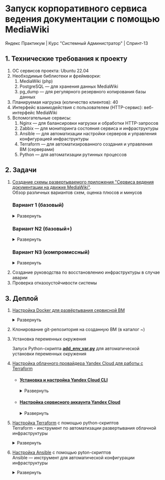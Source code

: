 # Запуск корпоративного сервиса ведения документации с помощью MediaWiki
Яндекс Практикум | Курс "Системный Администратор" | Спринт-13  

## 1. Технические требования к проекту

1. ОС сервисов проекта: Ubuntu 22.04
2. Необходимые библиотеки и фреймворки:
    1. MediaWiki (php)
    2. PostgreSQL — для хранения данных MediaWiki
    3. pg_dump — для регулярного резервного копирования базы данных
3. Планируемая нагрузка (количество клиентов): 40
4. Интерфейс взаимодействия с пользователем (HTTP-сервис): веб-интерфейс MediaWiki
5. Вспомогательные сервисы:
    1. Nginx — для балансировки нагрузки и обработки HTTP-запросов
    2. Zabbix — для мониторинга состояния сервиса и инфраструктуры
    3. Ansible — для автоматизации настройки серверов и управления конфигурацией инфраструктуры
    4. Terraform — для автоматизированного создания и управления ВМ (серверами)
    5. Python — для автоматизации рутинных процессов

## 2. Задачи

1. [Создание схемы развертываемого приложения "Cервиса ведения документации на движке MediaWiki"](Solution/2.1.%20App%20deployment%20schema.md "App deployment schema").  
Обзор различных вариантов схем, оценка плюсов и минусов

	<!-- START APP DEPLOYMENT SCHEMA -->
	<!-- # Cхема развертываемого приложения "Cервиса ведения документации на движке MediaWiki"
	Обзор различных вариантов схем, оценка плюсов и минусов -->
	
	### Вариант 1 (базовый)
	
	<details>
	<summary>Развернуть</summary>   
	
	#### Компоненты:
	1. VM-1 - Сервисная VM. Точка входа администратора, деплой, управление, проксирование запросов и мониторинг состояния приложения, запуск Python-скриптов.
	    - Стек технологий: Ubuntu 22.04, proxy-Nginx, Zabbix-Server, Teraform, Ansible, Python-скрипты
	    - [**Zabbix-server**](https://www.zabbix.com/documentation/current/en// "Zabbix-server используется для настройки мониторинга состояния работы приложения"). Мониторинг состояния приложения.
	    - [**Teraform**](https://developer.hashicorp.com/terraform/docs "Teraform используется для автоматизированного развертывания виртуальных машин и пр. элементов сетевой инфраструктуры"). Автоматический деплой ВМ
	    - [**Ansible**](https://docs.ansible.com/ "Ansible используется для автоматической настройки виртуальных машин и пр. элементов сетевой инфраструктуры"). Автоматическая конфигурация ВМ.
	    - proxy-[**Nginx**](https://nginx.org/en/). HTTP-запросы пользователей перенаправляются на один из серверов MediaWiki (VM-2,3,4)
	        - Вид proxy: обратный — HTTP-запросы пользователей перенаправляются на один из серверов MediaWiki (VM-2,3,4)
	        - Метод балансировки: <a href="#" title="Каждый сервер в равной степени поочередно обрабатывает запрос)">Round Robin</a> без веса. 
	2. VM-2, 3, 4 - серверы MediaWiki
	    - Стек технологий: Ubuntu 22.04, [MediaWiki](https://www.mediawiki.org/wiki/Documentation "движок для создания wiki-проектов (типа Википедии)")
	3. VM-5 - Primary PostgreSQL
	    - Стек технологий: Ubuntu 22.04, [PostgreSQL](https://www.postgresql.org/), Streaming Replication
	    - Обработка read/write запросов от серверов MediaWiki (VM-2, VM-3, VM-4)
	    - Асинхронный Streaming Replication на Standby PostgreSQL (VM-6)
	4. VM-6 - Standby PostgreSQL
	    - Стек технологий: Ubuntu 22.04, [PostgreSQL](https://www.postgresql.org/), Streaming Replication
	    - Получение и поддержание реплики данных от Primary PostgreSQL (VM-5)
	    - Регулярное создание дампов базы данных (pg_dump) на внешний жесткий диск (HDD-1)
	5. HDD-1 - PostgreSQL_dump
	    - Хранение pg_dump, создаваемых на Standby PostgreSQL (VM-6)
	
	#### Плюсы/минусы:
	- Плюсы:
	    - Постоянный мониторинг состояния компонентов приложения
	        - Zabbix-сервер проверяет состояние компонентов приложения и отправляет уведомления системному администратору
	    - Отказоустойчивость серверов MediaWiki (VM-2, 3, 4)
	        - В случае аварии на одном из серверов MediaWiki, обратный proxy-Nginx (VM-1) перенаправит запрос на доступный сервер. 
	    - Отказоустойчивость БД
	        - В случае аварии на Primary PostgreSQL (VM-5), системный администратор получает уведомление от Zabbix-server'а и переведет Standby PostgreSQL (VM-6) в режим работы Primary
	    - Сохранность данных в БД
	        - Полная актуальная копия Primary PostgreSQL (VM-5) с небольшой задержкой хранится на Standby PostgreSQL (VM-6) (задержка обусловлена асинхронным асинхронным Streaming Replication)
	        - Регулярные резервные копии Standby PostgreSQL (VM-6), хранящиеся на внешнем жестком диске (HDD-1)
	    - Сохранность структуры БД
	        - Внешний жесткий диск (HDD-1) хранит несколько резервных копий Standby PostgreSQL (VM-6), что позволяет восстановить БД до определенной точки во времени в случае повреждения структуры на Primary PostgreSQL (VM-5) и Standby PostgreSQL (VM-6).
	
	- Минусы:
	    - Авария на VM-1 - потенциальная точка отказа приложения (бутылочное горлышко)
	        - Остановка proxy-Nginx приведет к недоступности для пользователей серверов MediaWiki (VM-2, 3, 4)
	        - Остановка Zabbix-server'а остановит информирование системного администратора о состоянии работы приложения и лишит аналитики для оперативного ремонта
	        - Возможное решение:
	            - Дублирование функций VM-1
	                - Создание дополнительной VM с аналогичным стеком и настройками
	                - Настройка [**Keepalived**](https://keepalived.readthedocs.io/en/latest/ "Keepalived отслеживает состояние таргетных ВМ, и в случае необходимости, перенаправляет трафик на резерный cервер") на VM-1 и дублирующей VM для автоматического перенаправления трафика в случае аварии
	    - Вероятность потери небольшой части последних записанных данных
	        - Асинхронная репликация между Primary PostgreSQL (VM-5) и Standby PostgreSQL (VM-6) может причиной потери части данных в случае аварии на Primary PostgreSQL (VM-5)
	        - Возможное решение:
	            - Использование синхронной репликации данных между Primary PostgreSQL (VM-5) и Standby PostgreSQL (VM-6)  
	                - Данное решение способно замедлить общую скорость работы приложения.  
	                Стоит прибегать только в случае если критична потеря даже небольшого фрагмента последних записанных данных
	    - Отсутствие автоматизированного алгоритма переключения ролей БД в случае аварии
	        - Ручная процедура переключения Standby PostgreSQL (VM-6) в режим Primary, в случае аварии на Primary PostgreSQL (VM-5)
	        - Ручная перенастройка серверов MediaWiki (VM-2, 3, 4) на работу с новой Primary БД
	        - Возможное решение:
	            - Настройка автоматического переключения режимов работы БД, настройка proxy для запросов серверов MediaWiki (VM-2, 3, 4) к БД
	                - Настройка [**Patroni**](https://patroni.readthedocs.io/en/latest/README.html "Patroni осуществляет auto-failover Standby_db в режим Primary, в случае аварии") на Primary (VM-5) и Standby PostgreSQL (VM-6) для автоматического переключения режимов работы БД (Patroni auto-failover)
	                - Настройка [**ZooKeeper**](https://zookeeper.apache.org/doc/r3.9.2/index.html "ZooKeeper отслеживает текущее состояние БД и координирует Patroni") на VM-1 для активации Patroni auto-failover
	                - Настройка [**HAProxy**](https://www.haproxy.org/ "Haproxy балансирует нагрузку между БД и автоматически перенаправляет трафик") на VM-1 для проксирования от серверов MediaWiki (VM-2, VM-3, VM-4) к БД
	    - Повышенная нагрузка на Primary PostgreSQL (VM-5)
	        - Все запросы от серверов MediaWiki (VM-2, 3, 4) обрабатывает Primary PostgreSQL (VM-5), что может стать причиной медленной работы сервиса
	        - Возможное решение:
	            - Настройка [**HAProxy**](https://www.haproxy.org/ "Haproxy балансирует нагрузку между БД и автоматически перенаправляет трафик") на VM-1 для проксирования от серверов MediaWiki (VM-2, VM-3, VM-4) к БД
	            - Настройка Standby PostgreSQL (VM-6) в режим работы "read" для помощи Primary PostgreSQL (VM-5) в обработке части запросов
	            - Добавление отдельного медиасервера для обработки медиафайлов
	
	![Схема развертываемого приложения](/Solution/Mediafiles/2.1.%20App_deployment_schema_files/1.2.%20MediaWiki_app_schema.svg)   
	
	[Ссылка на .drawio-файл](/Solution/Mediafiles/2.1.%20App_deployment_schema_files/1.1.%20MediaWiki_app_schema.drawio)   
	
	</details> 
	
	### Вариант N2 (базовый+)
	
	<details>
	<summary>Развернуть</summary>
	
	#### Компоненты:
	1. VM-1, VM-2 - Сервисные VM. Точка входа администратора, деплой, управление, проксирование запросов и мониторинг состояния приложения, запуск Python-скриптов.
	    - Стек технологий: Ubuntu 22.04, proxy-Nginx, Zabbix-Server, Teraform, Ansible, Keepalived, ZooKeeper, HAProxy, Python-скрипты
	    - [**Zabbix-server**](https://www.zabbix.com/documentation/current/en// "Zabbix-server используется для настройки мониторинга состояния работы приложения"). Мониторинг состояния приложения.
	    - [**Teraform**](https://developer.hashicorp.com/terraform/docs "Teraform используется для автоматизированного развертывания виртуальных машин и пр. элементов сетевой инфраструктуры"). Автоматический деплой ВМ
	    - [**Ansible**](https://docs.ansible.com/ "Ansible используется для автоматической настройки виртуальных машин и пр. элементов сетевой инфраструктуры"). Автоматическая конфигурация ВМ.
	    - proxy-[**Nginx**](https://nginx.org/en/). HTTP-запросы пользователей перенаправляются на один из серверов MediaWiki (VM-2,3,4)
	        - Вид proxy: обратный — HTTP-запросы пользователей перенаправляются на один из серверов MediaWiki (VM-2,3,4)
	        - Метод балансировки: <a href="#" title="Каждый сервер в равной степени поочередно обрабатывает запрос)">Round Robin</a> без веса. 
	    - [**Keepalived**](https://keepalived.readthedocs.io/en/latest/ "Keepalived отслеживает состояние таргетных ВМ, и в случае необходимости, перенаправляет трафик на резерный cервер"). Мониторинг состояния VM. И перенаправление трафика на резерную VM, в случае аварии. Используется для дублирования функций Nginx
	    - [**ZooKeeper**](https://zookeeper.apache.org/doc/r3.9.2/index.html "ZooKeeper отслеживает текущее состояние БД и координирует Patroni"). Управление Patroni auto-failover, установленного на Primary PostgreSQL (VM-6) и Standby PostgreSQL (VM-7)
	    - [**HAProxy**](https://www.haproxy.org/ "Haproxy балансирует нагрузку между БД и автоматически перенаправляет трафик"). Проксирование запросов от серверов MediaWiki (VM-3, VM-4, VM-5) к одной из БД
	        - Метод балансировки: без веса
	            - Primary PostgreSQL (VM-6) - read/write
	            - Standby PostgreSQL (VM-7) - read
	2. VM-3, 4, 5 - серверы MediaWiki
	    - Стек технологий: Ubuntu 22.04, [MediaWiki](https://www.mediawiki.org/wiki/Documentation "движок для создания wiki-проектов (типа Википедии)")
	3. VM-6 - Primary PostgreSQL
	    - Стек технологий: Ubuntu 22.04, [PostgreSQL](https://www.postgresql.org/), Streaming Replication, Patroni
	    - Обработка read/write запросов от серверов MediaWiki (VM-3, VM-4, VM-5)
	    - Асинхронный Streaming Replication на Standby PostgreSQL (VM-6)
	    - [**Patroni**](https://patroni.readthedocs.io/en/latest/README.html "Patroni осуществляет auto-failover Standby_db в режим Primary, в случае аварии"). Автоматическая смена ролей Primary/StanBy, в случае аварии (Patroni auto-failover)
	4. VM-7 - Standby PostgreSQL
	    - Стек технологий: Ubuntu 22.04, [PostgreSQL](https://www.postgresql.org/), Streaming Replication, Patroni
	    - Обработка read запросов от серверов MediaWiki (VM-3, VM-4, VM-5)
	    - Получение и поддержание реплики данных от Primary PostgreSQL (VM-6)
	    - Регулярное создание дампов базы данных (pg_dump) на внешний жесткий диск (HDD-1)
	    - [**Patroni**](https://patroni.readthedocs.io/en/latest/README.html "Patroni осуществляет auto-failover Standby_db в режим Primary, в случае аварии"). Автоматическая смена ролей Primary/StanBy, в случае аварии (Patroni auto-failover)
	5. HDD-1 - PostgreSQL_dump
	    - Хранение pg_dump, создаваемых на Standby PostgreSQL (VM-7)
	
	#### Плюсы/минусы:
	
	- Плюсы:
	    - Zabbix-сервер проверяет состояние компонентов приложения и отправляет уведомления системному администратору 
	    - Отказоустойчивость серверов MediaWiki (VM-3, 4, 5)
	        - В случае аварии на одном из серверов MediaWiki, обратный proxy-Nginx (VM-1, 2) перенаправит запрос на доступный сервер. 
	    - Отказоустойчивость БД
	        - В случае аварии на Primary PostgreSQL (VM-5), произойдет автоматическое переключение режима Standby PostgreSQL (VM-6) на Primary
	    - Сохранность данных в БД
	        - Полная актуальная копия Primary PostgreSQL (VM-6) с небольшой задержкой хранится на Standby PostgreSQL (VM-7) (задержка обусловлена асинхронным асинхронным Streaming Replication)
	        - Регулярные резервные копии Standby PostgreSQL (VM-7), хранящиеся на внешнем жестком диске (HDD-1)
	    - Сохранность структуры БД
	        - Внешний жесткий диск (HDD-1) хранит несколько резервных копий Standby PostgreSQL (VM-7), что позволяет восстановить БД до определенной точки во времени в случае повреждения структуры на Primary PostgreSQL (VM-6) и Standby PostgreSQL (VM-7)
	
	- Минусы:
	    - Большой объём задействованных ресурсов
	        - Предложенный вариант содержит большое колчество VM, что увеличивает расходы на поддержание инфраструктуры
	    - Простой резерной ВМ при штатном режиме работы приложения
	        - VM-2 дублирует функции VM-1 и не принимает участие в работе приложения до момента возникновения аварии
	        - Возможное решение:
	            - Настройка Nginx для балансировки запросов между VM-1 и VM-2, для равномерного распределения нагрузки
	    - Вероятность потери небольшой части последних записанных данных
	        - Асинхронная репликация между Primary PostgreSQL (VM-5) и Standby PostgreSQL (VM-6) может причиной потери части данных в случае аварии на Primary PostgreSQL (VM-5)
	        - Возможное решение:
	            - Использование синхронной репликации данных между Primary PostgreSQL (VM-5) и Standby PostgreSQL (VM-6)  
	                - Данное решение способно замедлить общую скорость работы приложения.  
	                Стоит прибегать только в случае если критична потеря даже небольшого фрагмента последних записанных данных
	    - Отсутствие специализированного механизма работы с медиафайлами
	        - Крупные медиафайлы могут замедлить работу приложения
	        - Возможное решение:
	            - Добавление отдельного медиасервера для обработки медиафайлов
	
	![Схема развертываемого приложения](/Solution/Mediafiles/2.1.%20App_deployment_schema_files/2.2.%20MediaWiki_app_schema.svg)   
	
	[Ссылка на .drawio-файл](/Solution/Mediafiles/2.1.%20App_deployment_schema_files/2.1.%20MediaWiki_app_schema.drawio)   
	
	</details> 
	
	
	### Вариант N3 (компромиссный)
	
	<details>
	<summary>Развернуть</summary>
	
	##### Компоненты:
	1. VM-1 - Сервисная VM. Точка входа администратора, деплой, управление,запуск Python-скриптов.
	    - Стек технологий: Alpine Linux, Docker, GitHub, Teraform, Ansible, Python-скрипты
	    - [**Alpine Linux**](https://www.alpinelinux.org/ "Официальный сайт Alpine Linux"). Легковесный дистрибутив Linux для быстрого развёртывания готовой сервисной VM
	    - [**Docker**](https://www.docker.com/). Сборка образа из заранее подготовленного Dokcker file и дальнейший запуск VM в контейнере.
	    - [**GitHub**](https://github.com/). Система контроля версий. Репозиторий для хранения конфигураций
	    - [**Teraform**](https://developer.hashicorp.com/terraform/docs "Teraform используется для автоматизированного развертывания виртуальных машин и пр. элементов сетевой инфраструктуры"). Автоматический деплой ВМ
	    - [**Ansible**](https://docs.ansible.com/ "Ansible используется для автоматической настройки виртуальных машин и пр. элементов сетевой инфраструктуры"). Автоматическая конфигурация ВМ.
	
	
	2. VM-2, VM-3 - Проксирование запросов и мониторинг состояния приложения.
	    - Стек технологий: Ubuntu 22.04, proxy-Nginx, Zabbix-Server, Keepalived, ZooKeeper, HAProxy
	    - [**Zabbix-server**](https://www.zabbix.com/documentation/current/en// "Zabbix-server используется для настройки мониторинга состояния работы приложения"). Мониторинг состояния приложения.
	
	    - proxy-[**Nginx**](https://nginx.org/en/). HTTP-запросы пользователей сначала проксируются между VM-2 и VM-3 (т.е. nginx может оставить запрос на текущей VM или передать дублирующей) и далее перенаправляются на один из серверов MediaWiki (VM-4,5,6)
	        - Балансировка между VM-2 и VM-3
	            - Вид proxy: обратный — HTTP-запросы пользователей остаются либо на текущей VM, либо проксируются на дублирующую
	            - Метод балансировки: <a href="#" title="Каждый сервер в равной степени поочередно обрабатывает запрос)">Round Robin</a> без веса. 
	        - Балансировка между (VM-2 или VM-3) и серверами MediaWiki
	            - Вид proxy: обратный — HTTP-запросы пользователей перенаправляются на один из серверов MediaWiki (VM-4,5,6)
	            - Метод балансировки: <a href="#" title="Каждый сервер в равной степени поочередно обрабатывает запрос)">Round Robin</a> с весом: 70% (VM-4), 15% (VM-5), 15% (VM-6)
	    - [**Keepalived**](https://keepalived.readthedocs.io/en/latest/ "Keepalived отслеживает состояние таргетных ВМ, и в случае необходимости, перенаправляет трафик на резерный cервер"). Мониторинг состояния VM. И перенаправление трафика на резерную VM, в случае аварии. Используется для дублирования функций Nginx
	    - [**ZooKeeper**](https://zookeeper.apache.org/doc/r3.9.2/index.html "ZooKeeper отслеживает текущее состояние БД и координирует Patroni"). Управление Patroni auto-failover, установленного на Primary PostgreSQL (VM-7) и Standby PostgreSQL (VM-8)
	    - [**HAProxy**](https://www.haproxy.org/ "Haproxy балансирует нагрузку между БД и автоматически перенаправляет трафик"). Проксирование запросов от серверов MediaWiki (VM-4,5,6) к одной из БД
	        - Метод балансировки: без веса
	            - Primary PostgreSQL (VM-5) - read/write
	            - Standby PostgreSQL (VM-6) - read
	
	
	3. VM-4 - сервер MediaWiki
	    - Стек технологий: Ubuntu 22.04, [MediaWiki](https://www.mediawiki.org/wiki/Documentation "движок для создания wiki-проектов (типа Википедии)")
	
	4. VM-5 - сервер MediaWiki, Primary PostgreSQL
	    - Стек технологий: Ubuntu 22.04, [MediaWiki](https://www.mediawiki.org/wiki/Documentation "движок для создания wiki-проектов (типа Википедии)"), [PostgreSQL](https://www.postgresql.org/), Streaming Replication, [Patroni](https://patroni.readthedocs.io/en/latest/README.html "Patroni осуществляет auto-failover Standby_db в режим Primary, в случае аварии")
	    - Обработка read/write запросов от серверов MediaWiki (VM-4,5,6)
	    - Асинхронный Streaming Replication на Standby PostgreSQL (VM-6)
	    - [**Patroni**](https://patroni.readthedocs.io/en/latest/README.html "Patroni осуществляет auto-failover Standby_db в режим Primary, в случае аварии"). Автоматическая смена ролей Primary/StanBy, в случае аварии (Patroni auto-failover)
	
	5. VM-6 - сервер MediaWiki, Standby PostgreSQL
	    - Стек технологий: Ubuntu 22.04, [MediaWiki](https://www.mediawiki.org/wiki/Documentation "движок для создания wiki-проектов (типа Википедии)"), [PostgreSQL](https://www.postgresql.org/), Streaming Replication, [Patroni](https://patroni.readthedocs.io/en/latest/README.html "Patroni осуществляет auto-failover Standby_db в режим Primary, в случае аварии")
	    - Обработка read запросов от серверов MediaWiki (VM-4,5,6)
	    - Получение и поддержание реплики данных от Primary PostgreSQL (VM-5)
	    - Регулярное создание дампов базы данных (pg_dump) на внешний жесткий диск (HDD-1)
	    - [**Patroni**](https://patroni.readthedocs.io/en/latest/README.html "Patroni осуществляет auto-failover Standby_db в режим Primary, в случае аварии"). Автоматическая смена ролей Primary/StanBy, в случае аварии (Patroni auto-failover)
	6. HDD-1 - PostgreSQL_dump
	    - Хранение pg_dump, создаваемых на Standby PostgreSQL (VM-6)
	
	
	#### Плюсы/минусы:
	
	- Плюсы:
	    - Меньшее количество VM (по сравнению с другими вариантами) снижает расходы на поддержание инфраструктуры
	    - Zabbix-сервер проверяет состояние компонентов приложения и отправляет уведомления системному администратору 
	    - Отказоустойчивость серверов MediaWiki (VM-3, 4, 5)
	        - В случае аварии на одном из серверов MediaWiki, обратный proxy-Nginx (VM-1, 2) перенаправит запрос на доступный сервер. 
	    - Отказоустойчивость БД
	        - В случае аварии на Primary PostgreSQL (VM-4), произойдет автоматическое переключение режима Standby PostgreSQL (VM-5) на Primary
	    - Сохранность данных в БД
	        - Полная актуальная копия Primary PostgreSQL (VM-4) с небольшой задержкой хранится на Standby PostgreSQL (VM-5) (задержка обусловлена асинхронным асинхронным Streaming Replication)
	        - Регулярные резервные копии Standby PostgreSQL (VM-5), хранящиеся на внешнем жестком диске (HDD-1)
	    - Сохранность структуры БД
	        - Внешний жесткий диск (HDD-1) хранит несколько резервных копий Standby PostgreSQL (VM-5), что позволяет восстановить БД до определенной точки во времени в случае повреждения структуры на Primary PostgreSQL (VM-4) и Standby PostgreSQL (VM-5)
	
	- Минусы:
	    - Сложная схема приложения
	        - Предложенный содержит в себе сложную для настройки схему взаимодействия между VM
	    - Вероятность потери небольшой части последних записанных данных
	        - Асинхронная репликация между Primary PostgreSQL (VM-5) и Standby PostgreSQL (VM-6) может причиной потери части данных в случае аварии на Primary PostgreSQL (VM-5)
	        - Возможное решение:
	            - Использование синхронной репликации данных между Primary PostgreSQL (VM-5) и Standby PostgreSQL (VM-6)  
	                - Данное решение способно замедлить общую скорость работы приложения.  
	                Стоит прибегать только в случае если критична потеря даже небольшого фрагмента последних записанных данных
	    - Вероятность медленной работы приложения из-за
	        - Предложенный вариант подразумевает, что VM будут выполнять несколько задач, что может негативно сказаться на отказоусточивости и скорости работы приложения
	        - Возможное решение:
	            - Распределение функционала на разные VM
	    - Отсутствие специализированного механизма работы с медиафайлами
	        - Крупные медиафайлы могут замедлить работу приложения
	        - Возможное решение:
	            - Добавление отдельного медиасервера для обработки медиафайлов
	
	
	![Схема развертываемого приложения](/Solution/Mediafiles/2.1.%20App_deployment_schema_files/3.2.%20MediaWiki_app_schema.svg)   
	
	[Ссылка на .drawio-файл](/Solution/Mediafiles/2.1.%20App_deployment_schema_files/3.1.%20MediaWiki_app_schema.drawio)   
	
	</details>  
<!-- END APP DEPLOYMENT SCHEMA -->

2. Создание руководства по восстановлению инфраструктуры в случае аварии
3. Проверка отказоустойчивости системы

## 3. Деплой

1. [Настройка Docker для развёртывания сервисной ВМ](/Solution/3.1.%20Service%20VM%20Docker%20setup.md "Docker setup for deploying a service VM")
    
    <!-- START SERVICE VM DOCKER SETUP -->
	<!-- # Настройка [Docker](https://www.docker.com/ "Официальный сайт Docker") для развёртывания сервисной ВМ -->
	
	<details>
	<summary>Развернуть</summary>   
	
	1. Скачать и установить [Docker-desktop](https://www.docker.com/products/docker-desktop/ "Скачать Docker-desktop")
	2. Установить расширение [vscode Docker](https://marketplace.visualstudio.com/items?itemName=ms-azuretools.vscode-docker)
	3. Cкачать Dockerfile из репозитория GitHub
	4. Создание образа ОС Alpine Linux с необходимыми пакетами и зависимостями из инструкций [Dockerfile](/Dockerfile "Ссылка на Dockerfile")
	    1. **docker build -t mediawiki_service_alpine .**
	        - docker build - создает Docker-образ
	        - -t mediawiki_service_alpine - произвольное имя образа
	        - . - контекст сборки (где искать Dockerfile). В данном случае — в текущей директории
	5. Запуск контейнера на основе созданного образа "mediawiki_service_ubuntu_22.04"
	    1. **docker run -it mediawiki_service_alpine bash**
	
	6. Добавить запущенный Docker-контейнер в vscode workspace для удобста работы
	
	    ![Открытие Docker-контейнера в vscode](/Solution/Mediafiles/3.1.%20Service_VM_Docker_setup.gif)
	
	</details>  
<!-- END SERVICE VM DOCKER SETUP -->






2. Клонирование git-репозитория на созданную ВМ (в каталог ~)


3. Установка переменных окружения 

	<!-- START ADD_ENV_VAR -->
	<!-- Запуск Python-скрипта [**add_env_var.py**](python-scripts/add_env_var.py) для автоматической установки переменных окружения -->
	Запуск Python-скрипта [**add_env_var.py**](python-scripts/add_env_var.py) для автоматической установки переменных окружения
<!-- END ADD_ENV_VAR --> 	

4. [Настройка облачного провайдера Yandex Cloud для работы с Terraform](/Solution/3.3.%20YC%20provider%20setup%20for%20Terraform.md)

	<!-- START YC PROVIDER SETUP FOR TERRAFORM -->
	<!-- # [Установка Yandex Cloud CLI](https://yandex.cloud/en-ru/docs/cli/quickstart#install)
	Интерфейс командной строки Yandex Cloud (CLI) — скачиваемое программное обеспечение для управления облачными ресурсами через командную строку.  -->
	
	- #### [Установка и настройка Yandex Cloud CLI](# "Интерфейс командной строки Yandex Cloud (CLI) — скачиваемое ПО для управления облачными ресурсами через командную строку.")
	
	
	  <details>
	  <summary>Развернуть</summary>   
	
	  #### Автоматическая настройка Yandex Cloud CLI
	
	  <details>
	  <summary>Развернуть</summary>   
	
	  1. Установка Yandex Cloud CLI  
	      - Ничего дополнительно устанавливать не нужно. Установка произошла на этапе сборки Docker image
	
	  2. Настройка профиля Yandex Cloud CLI  
	
	         # Начало настройки профиля
	         yc init
	
	         # Продолжение настройки согласно сообщениям командной строки
	
	         # Проверка настроек профиля Yandex Cloud CLI
	         yc config list
	  </details>
	
	  #### Ручная настройка Yandex Cloud CLI
	  Если по каким-то причинам Yandex Cloud CLI не был добавлен в Docker image  
	  [Ссылка на инструкцию с официального сайта Yandex Cloud](https://yandex.cloud/ru/docs/cli/operations/install-cli)
	
	  </details>
	
	<!-- # [Настройка сервисного аккаунта Yandex Cloud](https://yandex.cloud/ru/docs/ydb/terraform/credentials)
	
	Сервисный аккаунт необходим для аутентификации и управления ресурсами Yandex Cloud -->
	
	- #### [Настройка сервисного аккаунта Yandex Cloud](# "Сервисный аккаунт необходим для аутентификации и управления ресурсами Yandex Cloud")
	
	
	  <details>
	  <summary>Развернуть</summary>   
	
	  #### Автоматическая настройка сервисного аккаунта Yandex Cloud
	
	  <details>
	  <summary>Развернуть</summary>   
	
	  1. Создание файла с данными для аутентификации в Yandex Cloud
	        
	         # В ~/<имя репозитория>/credentials создать yc_meta.json и наполнить его данными из web-консоли Yandex Cloud
	         # Для примера использовать ~/<имя репозитория>/credentials/templates/yc_meta_EXAMPLE.json
	
	  2. Запуск Python-скрипта [**yc_service_account_configuration.py**](python-scripts/yc_service_account_configuration.py) для автоматической настройки аккаунта Yandex Cloud
	
	  3. Запуск Python-скрипта [**terraform_init.py**](python-scripts/terraform_init.py) для автоматической установки провайдера для работы с YDB  
	        
	
	  </details>
	
	  #### Ручная настройка сервисного аккаунта Yandex Cloud
	  Если по каким-то причинам сервисный аккаунт Yandex Cloud не получается настроить с помощью скрипта  
	  [Ссылка на инструкцию с официального сайта Yandex Cloud](https://yandex.cloud/ru/docs/ydb/terraform/credentials#bash_1)
	
	
	
	
<!-- END YC PROVIDER SETUP FOR TERRAFORM -->






5. [Настройка Terraform](/Solution/4.%20Terraform%20setup.md) с помощью python-скриптов  
Terraform - инструмент по автоматизации развертывания облачной инфраструктуры

	<!-- START TERRAFORM SETUP -->
	<!-- Настройка Terraform с помощью python-скриптов
	Terraform - инструмент по автоматизации развертывания облачной инфраструктуры -->
	
	<details>
	<summary>Развернуть</summary>   
	
	
	1. Запуск Python-скрипта [**update_terraform_meta.py**](python-scripts/update_terraform_meta.py) для автоматического формирования terraform_meta.txt в 
	
	    - Файлы с публичными и приватными SSH-ключами создаются в папке ~/.ssh автоматически при сборке образа и запуске нового контейнера  
	
	      Если необходимо использовать те, же ключи, что и на другой, уже развернутой ВМ, то их нужно оттуда вручную скопировать на новую ВМ и запустить скрипт
	
	2. Файлы main.tf, output.tf, providers.tf, terraform.tfstate уже сконфигурированы. Ничего менять не нужно.
	3. Основные команды для запуска Terraform  
	
	       # Проверка синтаксиса всех файлов формата tf  
	       terraform validate
	
	       # Планирование и проверка того, что будет сделано Terraform  
	       terraform plan
	
	       # Начало работы и деплоя Terraform.
	       # -auto-approve используется для автоматического подтверждения действия  
	       terraform apply -auto-approve
	
	       # Удаление всех созданных ресурсов
	       terraform destroy -auto-approve
	
	       # Остановка созданных ресурсов
	       # Получение списка ВМ
	       yc compute instance list
	       # Остановка нужной ВМ
	       yc compute instance stop --id <instance-id> 
	
	       # Пересоздание ресурса
	       # terraform taint помечает ресурс как "поврежденный"
	       terraform taint 'yandex_compute_instance.group<НОМЕР ГРУППЫ>["vm-<НОМЕР ВМ>"]'
	
	
	</details>
<!-- END TERRAFORM SETUP -->




6. [Настройка Ansible](/Solution/5.%20Ansible%20setup.md) с помощью pyton-скриптов  
Ansible — инструмент для автоматической конфигурации инфраструктуры
    
	<!-- START ANSIBLE SETUP -->
	<!-- # Настройка Ansible для автоматической конфигурации сервиса -->
	
	<details>
	<summary>Развернуть</summary>   
	
	
	1. Запуск Python-скрипта [**update_ansible_inventory.py**](python-scripts/update_ansible_inventory.py)  
	Cкрипт содержит в себе вызовы скриптов: [get_terraform_vm_data.py](python-scripts/get_terraform_vm_data.py) и [update_ansible_meta.py](python-scripts/update_ansible_meta.py) для автоматического и динамического формирования inventory.yaml
	
	2. dsadsadsadsa
	
	</details>
<!-- END ANSIBLE SETUP -->
